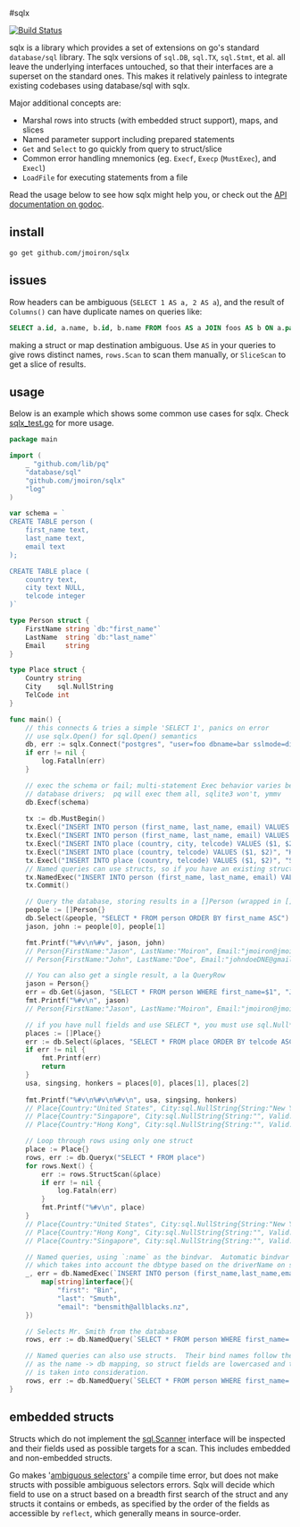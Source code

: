 #sqlx

[![Build Status](https://drone.io/github.com/jmoiron/sqlx/status.png)](https://drone.io/github.com/jmoiron/sqlx/latest)

sqlx is a library which provides a set of extensions on go's standard
`database/sql` library.  The sqlx versions of `sql.DB`, `sql.TX`, `sql.Stmt`,
et al. all leave the underlying interfaces untouched, so that their interfaces
are a superset on the standard ones.  This makes it relatively painless to
integrate existing codebases using database/sql with sqlx.

Major additional concepts are:

* Marshal rows into structs (with embedded struct support), maps, and slices
* Named parameter support including prepared statements
* `Get` and `Select` to go quickly from query to struct/slice
* Common error handling mnemonics (eg. `Execf`, `Execp` (`MustExec`), and `Execl`)
* `LoadFile` for executing statements from a file

Read the usage below to see how sqlx might help you, or check out the [API
documentation on godoc](http://godoc.org/github.com/jmoiron/sqlx).

## install

    go get github.com/jmoiron/sqlx

## issues

Row headers can be ambiguous (`SELECT 1 AS a, 2 AS a`), and the result of
`Columns()` can have duplicate names on queries like:

```sql
SELECT a.id, a.name, b.id, b.name FROM foos AS a JOIN foos AS b ON a.parent = b.id;
```

making a struct or map destination ambiguous.  Use `AS` in your queries
to give rows distinct names, `rows.Scan` to scan them manually, or 
`SliceScan` to get a slice of results.

## usage

Below is an example which shows some common use cases for sqlx.  Check 
[sqlx_test.go](https://github.com/jmoiron/sqlx/blob/master/sqlx_test.go) for more
usage.  


```go
package main

import (
    _ "github.com/lib/pq"
    "database/sql"
    "github.com/jmoiron/sqlx"
    "log"
)

var schema = `
CREATE TABLE person (
    first_name text,
    last_name text,
    email text
);

CREATE TABLE place (
    country text,
    city text NULL,
    telcode integer
)`

type Person struct {
    FirstName string `db:"first_name"`
    LastName  string `db:"last_name"`
    Email     string
}

type Place struct {
    Country string
    City    sql.NullString
    TelCode int
}

func main() {
    // this connects & tries a simple 'SELECT 1', panics on error
    // use sqlx.Open() for sql.Open() semantics
    db, err := sqlx.Connect("postgres", "user=foo dbname=bar sslmode=disable")
    if err != nil {
        log.Fatalln(err)
    }

    // exec the schema or fail; multi-statement Exec behavior varies between
    // database drivers;  pq will exec them all, sqlite3 won't, ymmv
    db.Execf(schema)
    
    tx := db.MustBegin()
    tx.Execl("INSERT INTO person (first_name, last_name, email) VALUES ($1, $2, $3)", "Jason", "Moiron", "jmoiron@jmoiron.net")
    tx.Execl("INSERT INTO person (first_name, last_name, email) VALUES ($1, $2, $3)", "John", "Doe", "johndoeDNE@gmail.net")
    tx.Execl("INSERT INTO place (country, city, telcode) VALUES ($1, $2, $3)", "United States", "New York", "1")
    tx.Execl("INSERT INTO place (country, telcode) VALUES ($1, $2)", "Hong Kong", "852")
    tx.Execl("INSERT INTO place (country, telcode) VALUES ($1, $2)", "Singapore", "65")
    // Named queries can use structs, so if you have an existing struct (i.e. person := &Person{}) that you have populated, you can pass it in as &person
    tx.NamedExec("INSERT INTO person (first_name, last_name, email) VALUES (:first_name, :last_name, :email)", &Person{"Jane", "Citizen", "jane.citzen@example.com"})
    tx.Commit()

    // Query the database, storing results in a []Person (wrapped in []interface{})
    people := []Person{}
    db.Select(&people, "SELECT * FROM person ORDER BY first_name ASC")
    jason, john := people[0], people[1]

    fmt.Printf("%#v\n%#v", jason, john)
    // Person{FirstName:"Jason", LastName:"Moiron", Email:"jmoiron@jmoiron.net"}
    // Person{FirstName:"John", LastName:"Doe", Email:"johndoeDNE@gmail.net"}

    // You can also get a single result, a la QueryRow
    jason = Person{}
    err = db.Get(&jason, "SELECT * FROM person WHERE first_name=$1", "Jason")
    fmt.Printf("%#v\n", jason)
    // Person{FirstName:"Jason", LastName:"Moiron", Email:"jmoiron@jmoiron.net"}

    // if you have null fields and use SELECT *, you must use sql.Null* in your struct
    places := []Place{}
    err := db.Select(&places, "SELECT * FROM place ORDER BY telcode ASC")
    if err != nil {
        fmt.Printf(err)
        return
    }
    usa, singsing, honkers = places[0], places[1], places[2]
    
    fmt.Printf("%#v\n%#v\n%#v\n", usa, singsing, honkers)
    // Place{Country:"United States", City:sql.NullString{String:"New York", Valid:true}, TelCode:1}
    // Place{Country:"Singapore", City:sql.NullString{String:"", Valid:false}, TelCode:65}
    // Place{Country:"Hong Kong", City:sql.NullString{String:"", Valid:false}, TelCode:852}

    // Loop through rows using only one struct
    place := Place{}
    rows, err := db.Queryx("SELECT * FROM place")
    for rows.Next() {
        err := rows.StructScan(&place)
        if err != nil {
            log.Fataln(err)
        } 
        fmt.Printf("%#v\n", place)
    }
    // Place{Country:"United States", City:sql.NullString{String:"New York", Valid:true}, TelCode:1}
    // Place{Country:"Hong Kong", City:sql.NullString{String:"", Valid:false}, TelCode:852}
    // Place{Country:"Singapore", City:sql.NullString{String:"", Valid:false}, TelCode:65}

    // Named queries, using `:name` as the bindvar.  Automatic bindvar support
    // which takes into account the dbtype based on the driverName on sqlx.Open/Connect
    _, err = db.NamedExec(`INSERT INTO person (first_name,last_name,email) VALUES (:first,:last,:email)`, 
        map[string]interface{}{
            "first": "Bin",
            "last": "Smuth",
            "email": "bensmith@allblacks.nz",
    })

    // Selects Mr. Smith from the database
    rows, err := db.NamedQuery(`SELECT * FROM person WHERE first_name=:fn`, map[string]interface{}{"fn": "Bin"})

    // Named queries can also use structs.  Their bind names follow the same rules
    // as the name -> db mapping, so struct fields are lowercased and the `db` tag
    // is taken into consideration.
    rows, err := db.NamedQuery(`SELECT * FROM person WHERE first_name=:first_name`, jason)
}
```

## embedded structs

Structs which do not implement the [sql.Scanner](http://golang.org/pkg/database/sql/#Scanner)
interface will be inspected and their fields used as possible targets for a scan.  This includes
embedded and non-embedded structs.

Go makes '[ambiguous selectors](http://play.golang.org/p/MGRxdjLaUc)' a compile time error,
but does not make structs with possible ambiguous selectors errors.  Sqlx will decide
which field to use on a struct based on a breadth first search of the struct and any
structs it contains or embeds, as specified by the order of the fields as accessible
by `reflect`, which generally means in source-order.
